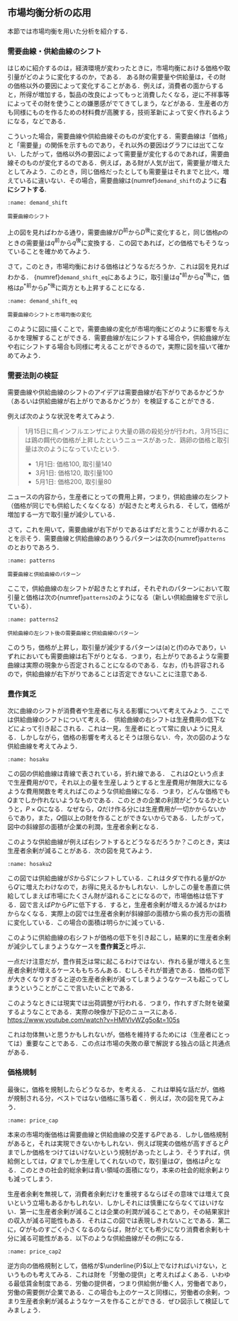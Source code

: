 
## 市場均衡分析の応用

本節では市場均衡を用いた分析を紹介する．

### 需要曲線・供給曲線のシフト

はじめに紹介するのは，経済環境が変わったときに，市場均衡における価格や取引量がどのように変化するのか，である．
ある財の需要量や供給量は，その財の価格以外の要因によって変化することがある．例えば，消費者の面からすると，所得が増加する，製品の改良によってもっと消費したくなる，逆に不祥事等によってその財を使うことの嫌悪感がでてきてしまう，などがある．生産者の方も同様にものを作るための材料費が高騰する，技術革新によって安く作れるようになる，などである．

こういった場合，需要曲線や供給曲線そのものが変化する．需要曲線は「価格」と「需要量」の関係を示すものであり，それ以外の要因はグラフには出てこない．したがって，価格以外の要因によって需要量が変化するのであれば，需要曲線そのものが変化するのである．例えば，ある財が人気が出て，需要量が増えたとしてみよう．このとき，同じ価格だったとしても需要量はそれまでと比べ，増えているに違いない．その場合，需要曲線は{numref}`demand_shift`のように**右にシフトする**.
```{figure} ./ch1_img/demand_shift.svg
:name: demand_shift

需要曲線のシフト
```
上の図を見ればわかる通り，需要曲線が$D^{\text{前}}$から$D^{\text{後}}$に変化すると，同じ価格$p$のときの需要量は$q^\text{前}$から$q^\text{後}$に変換する．この図であれば，どの価格でもそうなっていることを確かめてみよう．

さて，このとき，市場均衡における価格はどうなるだろうか．これは図を見ればわかる．
{numref}`demand_shift_eq`にあるように，取引量は${q^*}^\text{前}$から${q^*}^\text{後}$に，価格は${p^*}^\text{前}$から${p^*}^\text{後}$に両方とも上昇することになる．
```{figure} ./ch1_img/demand_shift_eq.svg
:name: demand_shift_eq

需要曲線のシフトと市場均衡の変化
```
このように図に描くことで，需要曲線の変化が市場均衡にどのように影響を与えるかを理解することができる．需要曲線が左にシフトする場合や，供給曲線が左や右にシフトする場合も同様に考えることができるので，実際に図を描いて確かめてみよう．



### 需要法則の検証

需要曲線や供給曲線のシフトのアイデアは需要曲線が右下がりであるかどうか（あるいは供給曲線が右上がりであるかどうか）を検証することができる．

例えば次のような状況を考えてみよう.


> 1月15日に鳥インフルエンザにより大量の鶏の殺処分が行われ，3月15日には鶏の餌代の価格が上昇したというニュースがあった．鶏卵の価格と取引量は次のようになっていたという.
>* 1月1日: 価格100, 取引量140
>* 3月1日: 価格120, 取引量100
>* 5月1日: 価格200, 取引量80

ニュースの内容から，生産者にとっての費用上昇，つまり，供給曲線の左シフト（価格が同じでも供給したくなくなる）が起きたと考えられる．そして，価格が増加する一方で取引量が減少している．

さて，これを用いて，需要曲線が右下がりであるはずだと言うことが導かれることを示そう．需要曲線と供給曲線のありうるパターンは次の{numref}`patterns`のとおりであろう．

```{figure} ./ch1_img/patterns.svg
:name: patterns

需要曲線と供給曲線のパターン
```

ここで，供給曲線の左シフトが起きたとすれば，それぞれのパターンにおいて取引量と価格は次の{numref}`patterns2`のようになる（新しい供給曲線を$S'$で示している）．


```{figure} ./ch1_img/patterns2.svg
:name: patterns2

供給曲線の左シフト後の需要曲線と供給曲線のパターン
```

このうち，価格が上昇し，取引量が減少するパターンは(a)と(f)のみであり，いずれにおいても需要曲線は右下がりとなる．つまり，右上がりであるような需要曲線は実際の現象から否定されることになるのである．なお，(f)も許容されるので，供給曲線が右下がりであることは否定できないことに注意である.






### 豊作貧乏
次に曲線のシフトが消費者や生産者に与える影響について考えてみよう．ここでは供給曲線のシフトについて考える．
供給曲線の右シフトは生産費用の低下などによって引き起こされる．これは一見，生産者にとって常に良いように見える．しかしながら，価格の影響を考えるとそうは限らない．今，次の図のような供給曲線を考えてみよう．

```{figure} ./ch1_img/hosaku.svg
:name: hosaku

```

この図の供給曲線は青線で表されている，折れ線である．
これは$Q$という点まで生産費用が$0$で，それ以上の量を生産しようとすると生産費用が無限大になるような費用関数を考えればこのような供給曲線になる．つまり，どんな価格でも$Q$までしか作れないようなものである．このときの企業の利潤がどうなるかというと，$P\times Q$になる．なぜなら，$Q$だけ作る分には生産費用が一切かからないからであり，また，$Q$個以上の財を作ることができないからである．したがって，図中の斜線部の面積が企業の利潤，生産者余剰となる．


このような供給曲線が例えば右シフトするとどうなるだろうか？このとき，実は生産者余剰が減ることがある．次の図を見てみよう．

```{figure} ./ch1_img/hosaku2.svg
:name: hosaku2

```

この図では供給曲線が$S$から$S'$にシフトしている．これはタダで作れる量が$Q$から$Q'$に増えたわけなので，お得に見えるかもしれない．しかしこの量を愚直に供給してしまえば市場にたくさん財が溢れることになるので，市場価格は低下する．図で言えば$P$から$P'$に低下する．すると，生産者余剰が増えるか減るかはわからなくなる．実際上の図では生産者余剰が斜線部の面積から紫の長方形の面積に変化している．この場合の面積は明らかに減っている．

このように供給曲線の右シフトが価格の低下を引き起こし，結果的に生産者余剰が減少してしまうようなケースを**豊作貧乏**と呼ぶ．

一点だけ注意だが，豊作貧乏は常に起こるわけではない．作れる量が増えると生産者余剰が増えるケースももちろんある．むしろそれが普通である．価格の低下が大きくなりすぎると逆の生産者余剰が減ってしまうようなケースも起こってしまうということがここで言いたいことである．

このようなときには現実では出荷調整が行われる．つまり，作れすぎた財を破棄するようなことである．実際の映像が下記のニュースにある．
https://www.youtube.com/watch?v=HMIVlvWZg5o&t=105s

これは勿体無いと思うかもしれないが，価格を維持するためには（生産者にとっては）重要なことである．この点は市場の失敗の章で解説する独占の話と共通点がある．


### 価格規制

最後に，価格を規制したらどうなるか，を考える．
これは単純な話だが，価格が規制される分，ベストではない価格に落ち着く．例えば，次の図を見てみよう．
```{figure} ./ch1_img/price_cap.svg
:name: price_cap

```

本来の市場均衡価格は需要曲線と供給曲線の交差する$P$である．しかし価格規制があると，それは実現できないかもしれない．例えば現実の価格が高すぎると$\bar P$までしか価格をつけてはいけないという規制があったとしよう．そうすれば，供給側としては，$Q'$までしか生産してくれないので，取引量は$Q'$，価格は$\bar P$となる．このときの社会的総余剰は青い領域の面積になり，本来の社会的総余剰よりも減ってしまう．


生産者余剰を無視して，消費者余剰だけを重視するならばその意味では増えて良いという立場もあるかもしれない．しかしそれには慎重にならなくてはいけない．第一に生産者余剰が減ることは企業の利潤が減ることであり，その結果家計の収入が減る可能性もある．それはこの図では表現しきれないことである．第二に，$Q'$がものすごく小さくなるのならば，財がとても希少になり消費者余剰も十分に減る可能性がある．以下のような供給曲線がその例になる．

```{figure} ./ch1_img/price_cap2.svg
:name: price_cap2

```

逆方向の価格規制として，価格が$\underline{P}$以上でなければいけない，というものも考えてみる．これは財を「労働の提供」と考えればよくある．いわゆる最低賃金制度である．労働の提供者，つまり供給側が働く人，労働者であり，労働の需要側が企業である．この場合も上のケースと同様に，労働者の余剰，つまり生産者余剰が減るようなケースを作ることができる．ぜひ図示して検証してみましょう．

